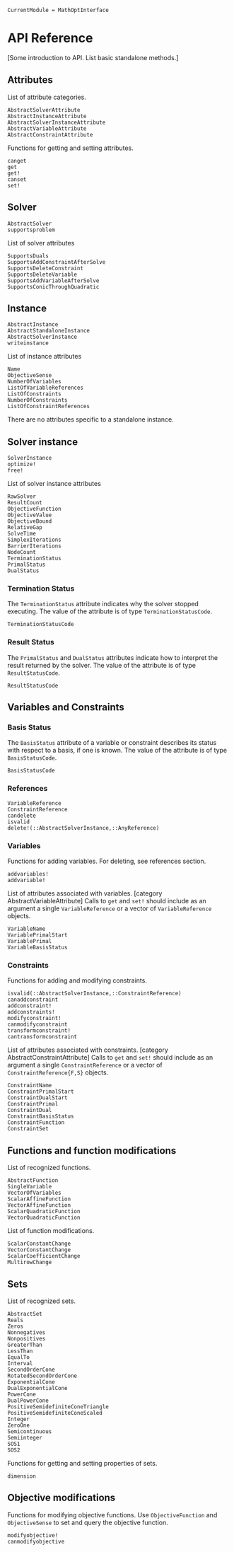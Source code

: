 ```@meta
CurrentModule = MathOptInterface
```

# API Reference

[Some introduction to API. List basic standalone methods.]

## Attributes

List of attribute categories.

```@docs
AbstractSolverAttribute
AbstractInstanceAttribute
AbstractSolverInstanceAttribute
AbstractVariableAttribute
AbstractConstraintAttribute
```

Functions for getting and setting attributes.

```@docs
canget
get
get!
canset
set!
```

## Solver

```@docs
AbstractSolver
supportsproblem
```

List of solver attributes

```@docs
SupportsDuals
SupportsAddConstraintAfterSolve
SupportsDeleteConstraint
SupportsDeleteVariable
SupportsAddVariableAfterSolve
SupportsConicThroughQuadratic
```

## Instance

```@docs
AbstractInstance
AbstractStandaloneInstance
AbstractSolverInstance
writeinstance
```

List of instance attributes

```@docs
Name
ObjectiveSense
NumberOfVariables
ListOfVariableReferences
ListOfConstraints
NumberOfConstraints
ListOfConstraintReferences
```

There are no attributes specific to a standalone instance.

## Solver instance

```@docs
SolverInstance
optimize!
free!
```

List of solver instance attributes


```@docs
RawSolver
ResultCount
ObjectiveFunction
ObjectiveValue
ObjectiveBound
RelativeGap
SolveTime
SimplexIterations
BarrierIterations
NodeCount
TerminationStatus
PrimalStatus
DualStatus
```

### Termination Status

The `TerminationStatus` attribute indicates why the solver stopped executing.
The value of the attribute is of type `TerminationStatusCode`.

```@docs
TerminationStatusCode
```

### Result Status

The `PrimalStatus` and `DualStatus` attributes indicate how to interpret the result returned by the solver.
The value of the attribute is of type `ResultStatusCode`.

```@docs
ResultStatusCode
```

## Variables and Constraints

### Basis Status

The `BasisStatus` attribute of a variable or constraint describes its status with respect to a basis, if one is known.
The value of the attribute is of type `BasisStatusCode`.

```@docs
BasisStatusCode
```

### References

```@docs
VariableReference
ConstraintReference
candelete
isvalid
delete!(::AbstractSolverInstance,::AnyReference)
```

### Variables

Functions for adding variables. For deleting, see references section.

```@docs
addvariables!
addvariable!
```

List of attributes associated with variables. [category AbstractVariableAttribute]
Calls to `get` and `set!` should include as an argument a single `VariableReference` or a vector of `VariableReference` objects.

```@docs
VariableName
VariablePrimalStart
VariablePrimal
VariableBasisStatus
```

### Constraints

Functions for adding and modifying constraints.

```@docs
isvalid(::AbstractSolverInstance,::ConstraintReference)
canaddconstraint
addconstraint!
addconstraints!
modifyconstraint!
canmodifyconstraint
transformconstraint!
cantransformconstraint
```

List of attributes associated with constraints. [category AbstractConstraintAttribute]
Calls to `get` and `set!` should include as an argument a single `ConstraintReference` or a vector of `ConstraintReference{F,S}` objects.

```@docs
ConstraintName
ConstraintPrimalStart
ConstraintDualStart
ConstraintPrimal
ConstraintDual
ConstraintBasisStatus
ConstraintFunction
ConstraintSet
```

## Functions and function modifications

List of recognized functions.
```@docs
AbstractFunction
SingleVariable
VectorOfVariables
ScalarAffineFunction
VectorAffineFunction
ScalarQuadraticFunction
VectorQuadraticFunction
```

List of function modifications.
```@docs
ScalarConstantChange
VectorConstantChange
ScalarCoefficientChange
MultirowChange
```

## Sets

List of recognized sets.

```@docs
AbstractSet
Reals
Zeros
Nonnegatives
Nonpositives
GreaterThan
LessThan
EqualTo
Interval
SecondOrderCone
RotatedSecondOrderCone
ExponentialCone
DualExponentialCone
PowerCone
DualPowerCone
PositiveSemidefiniteConeTriangle
PositiveSemidefiniteConeScaled
Integer
ZeroOne
Semicontinuous
Semiinteger
SOS1
SOS2
```

Functions for getting and setting properties of sets.

```@docs
dimension
```

## Objective modifications

Functions for modifying objective functions. Use `ObjectiveFunction` and `ObjectiveSense` to set and query the objective function.

```@docs
modifyobjective!
canmodifyobjective
```
